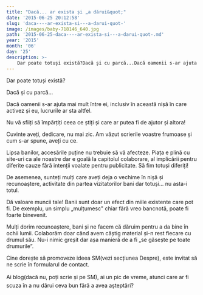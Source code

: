 ```yaml
---
title: "Dacă... ar exista și „a dărui&quot;"
date: '2015-06-25 20:12:58'
slug: 'daca----ar-exista-si---a-darui-quot-'
image: /images/baby-718146_640.jpg
path: '2015-06-25-daca----ar-exista-si---a-darui-quot-.md'
year: '2015'
month: '06'
day: '25'
description: >-
    Dar poate totuși există?Dacă și cu parcă...Dacă oamenii s-ar ajuta mai mult între ei, inclusiv în această nișă în care activez și eu, lucrurile ar sta altfel.Nu vă sfiiți să împărțiți ceea ce știți
---
```

<div class="kg-card-markdown"><p>Dar poate totuși există?</p>
<p>Dacă și cu parcă...</p>
<p>Dacă oamenii s-ar ajuta mai mult între ei, inclusiv în această nișă în care activez și eu, lucrurile ar sta altfel.</p>
<p>Nu vă sfiiți să împărțiți ceea ce știți și care ar putea fi de ajutor și altora!</p>
<p>Cuvinte aveți, dedicare, nu mai zic. Am văzut scrierile voastre frumoase și cum s-ar spune, aveți cu ce.</p>
<p>Lipsa banilor, accesările puține nu trebuie să vă afecteze. Piața e plină cu site-uri ca ale noastre dar e goală la capitolul colaborare, al implicării pentru diferite cauze fără intenții voalate pentru publicitate. Să fim totuși diferiți!</p>
<p>De asemenea, sunteți mulți care aveți deja o vechime în nișă și recunoaștere, activitate din partea vizitatorilor bani dar totuși... nu asta-i totul.</p>
<p>Dă valoare muncii tale! Banii sunt doar un efect din miile existente care pot fi. De exemplu, un simplu „mulțumesc" chiar fără vreo bancnotă, poate fi foarte binevenit. </p>
<p>Mulți dorim recunoaștere, bani și ne facem că dăruim pentru a da bine în ochii lumii. Colaborăm doar când avem câștig material și-n rest fiecare cu drumul său. Nu-i nimic greșit dar așa manieră de a fi „se găsește pe toate drumurile”.</p>
<p>Cine dorește să promoveze ideea SM(vezi secțiunea Despre), este invitat să ne scrie în formularul de contact.</p>
<p><span style="line-height: 1.6;"> Ai blog(dacă nu, poți scrie și pe SM), ai un pic de </span>vreme<span style="line-height: 1.6;">, </span>atunci<span style="line-height: 1.6;"> care ar fi </span>scuza<span style="line-height: 1.6;"> în a nu </span>dărui<span style="line-height: 1.6;"> </span>ceva<span style="line-height: 1.6;"> bun </span>fără<span style="line-height: 1.6;"> a </span>avea<span style="line-height: 1.6;"> </span>așteptări<span style="line-height: 1.6;">? </span></p>
</div>
    